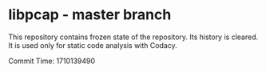 # libpcap - master branch

This repository contains frozen state of the repository.
Its history is cleared. It is used only for static code
analysis with Codacy.

Commit Time: 1710139490